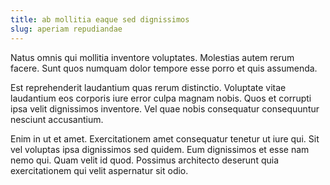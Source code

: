 ```yaml
---
title: ab mollitia eaque sed dignissimos
slug: aperiam repudiandae
---
```


Natus omnis qui mollitia inventore voluptates. Molestias autem rerum facere. Sunt quos numquam dolor tempore esse porro et quis assumenda.

Est reprehenderit laudantium quas rerum distinctio. Voluptate vitae laudantium eos corporis iure error culpa magnam nobis. Quos et corrupti ipsa velit dignissimos inventore. Vel quae nobis consequatur consequuntur nesciunt accusantium.

Enim in ut et amet. Exercitationem amet consequatur tenetur ut iure qui. Sit vel voluptas ipsa dignissimos sed quidem. Eum dignissimos et esse nam nemo qui. Quam velit id quod. Possimus architecto deserunt quia exercitationem qui velit aspernatur sit odio.
